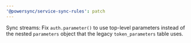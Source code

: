 ```yaml
---
'@powersync/service-sync-rules': patch
---
```


Sync streams: Fix `auth.parameter()` to use top-level parameters instead of the nested `parameters` object that the legacy `token_parameters` table uses.
